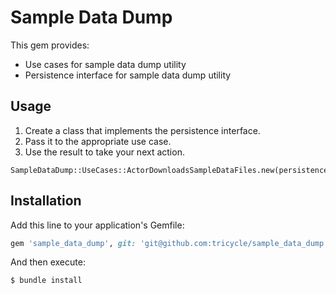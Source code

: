 # Sample Data Dump

This gem provides:
  - Use cases for sample data dump utility
  - Persistence interface for sample data dump utility

## Usage

1. Create a class that implements the persistence interface.
2. Pass it to the appropriate use case.
3. Use the result to take your next action.

```
SampleDataDump::UseCases::ActorDownloadsSampleDataFiles.new(persistence).result
```

## Installation

Add this line to your application's Gemfile:

```ruby
gem 'sample_data_dump', git: 'git@github.com:tricycle/sample_data_dump.git'
```

And then execute:

    $ bundle install
